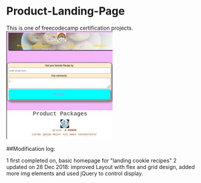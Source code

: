 # Product-Landing-Page
This is one of freecodecamp certification projects.
![Image](https://github.com/Jo-Zh/Product-Landing-Page/raw/main/img/product%20landing%20page.jpg)

##Modification log:

1 first completed on, basic homepage for "landing cookie recipes"
2 updated on 28 Dec 2018: improved Layout with flex and grid design, added more img elements and used jQuery to control display.


